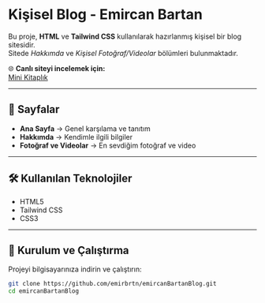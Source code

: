 # Kişisel Blog - Emircan Bartan

Bu proje, **HTML** ve **Tailwind CSS** kullanılarak hazırlanmış kişisel bir blog sitesidir.  
Sitede *Hakkımda* ve *Kişisel Fotoğraf/Videolar* bölümleri bulunmaktadır.

🌐 **Canlı siteyi incelemek için:**  
[Mini Kitaplık](https://mini-kitaplik-eosin.vercel.app/)

---

## 📁 Sayfalar

- **Ana Sayfa** → Genel karşılama ve tanıtım  
- **Hakkımda** → Kendimle ilgili bilgiler  
- **Fotoğraf ve Videolar** → En sevdiğim fotoğraf ve video  

---

## 🛠️ Kullanılan Teknolojiler

- HTML5  
- Tailwind CSS  
- CSS3  

---

## 🚀 Kurulum ve Çalıştırma

Projeyi bilgisayarınıza indirin ve çalıştırın:

```bash
git clone https://github.com/emirbrtn/emircanBartanBlog.git
cd emircanBartanBlog

